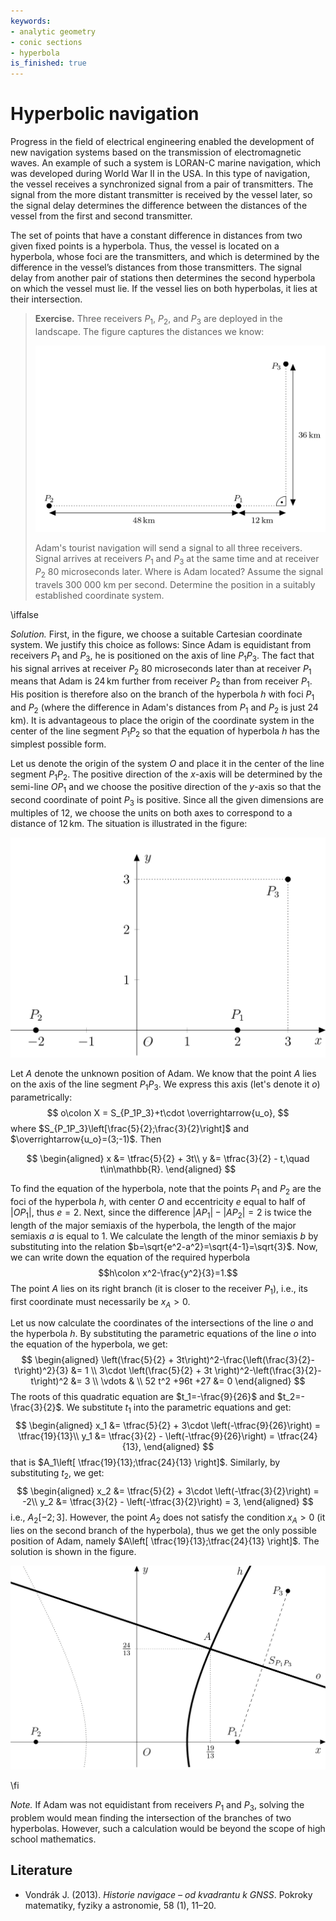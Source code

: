 ```yaml
---
keywords:
- analytic geometry
- conic sections
- hyperbola
is_finished: true
---
```

# Hyperbolic navigation

Progress in the field of electrical engineering enabled the development of new navigation systems
based on the transmission of electromagnetic waves.
An example of such a system is LORAN-C marine navigation,
which was developed during World War II in the USA.
In this type of navigation, 
the vessel receives a synchronized signal from a pair of transmitters. 
The signal from the more distant transmitter is received by the vessel later, 
so the signal delay determines the difference between the distances of the vessel from the first and second transmitter.

The set of points that have a constant difference in distances 
from two given fixed points is a hyperbola. 
Thus, the vessel is located on a hyperbola, 
whose foci are the transmitters, and which is determined 
by the difference in the vessel’s distances from those transmitters.
The signal delay from another pair of stations then determines the second hyperbola on which the vessel must lie. If the vessel lies on both hyperbolas, 
it lies at their intersection.

> **Exercise.** Three receivers $P_1$, $P_2$, and $P_3$ are deployed in the landscape.
> The figure captures the distances we know:
> 
> ![Exercise assignment](math4you_00019_a.jpg)
>
> Adam's tourist navigation will send a signal to all three receivers.
> Signal arrives at receivers $P_1$ and $P_3$ at the same time
> and at receiver $P_2$ 80 microseconds later. 
> Where is Adam located?
> Assume the signal travels 300 000 km per second.
> Determine the position in a suitably established coordinate system.

\iffalse

*Solution.* First, in the figure, we choose a suitable Cartesian coordinate system. 
We justify this choice as follows: Since Adam is equidistant from receivers $P_1$ and $P_3$, 
he is positioned on the axis of line $P_1P_3$. 
The fact that his signal arrives at receiver $P_2$ 80 microseconds later than at receiver $P_1$ means that 
Adam is $24\,\text{km}$ further from receiver $P_2$ than from receiver $P_1$. 
His position is therefore also on the branch of the hyperbola $h$ with foci $P_1$ and $P_2$ 
(where the difference in Adam's distances from $P_1$ and $P_2$ is just $24\,\text{km}$).
It is advantageous to place the origin of the coordinate system in the center of the line segment $P_1P_2$ 
so that the equation of hyperbola $h$ has the simplest possible form.

Let us denote the origin of the system $O$ 
and place it in the center of the line segment $P_1P_2$. 
The positive direction of the $x$-axis will be determined by the semi-line $OP_1$ 
and we choose the positive direction of the $y$-axis so that the second coordinate of point $P_3$ is positive. 
Since all the given dimensions are multiples of $12$, 
we choose the units on both axes 
to correspond to a distance of $12\,\text{km}$. 
The situation is illustrated in the figure:

![Introduction of coordinate system](math4you_00019_b.jpg)

Let $A$ denote the unknown position of Adam. 
We know that the point $A$ lies on the axis of the line segment 
$P_1P_3$. We express this axis (let's denote it $o$) parametrically:
$$
o\colon X = S_{P_1P_3}+t\cdot \overrightarrow{u_o},
$$ 
where $S_{P_1P_3}\left[\frac{5}{2};\frac{3}{2}\right]$ 
and  $\overrightarrow{u_o}=(3;-1)$. Then

$$
\begin{aligned}
x &= \tfrac{5}{2} + 3t\\
y &= \tfrac{3}{2} - t,\quad t\in\mathbb{R}.
\end{aligned}
$$

To find the equation of the hyperbola, note that
the points $P_1$ and $P_2$ are the foci of the hyperbola $h$, 
with center $O$
and eccentricity $e$ equal to half of $|OP_1|$, thus $e=2$. Next, 
since the difference $|AP_1|-|AP_2|=2$ 
is twice the length of the major semiaxis of the hyperbola, 
the length of the major semiaxis $a$ is equal to $1$.
We calculate the length of the minor semiaxis $b$ by substituting into the relation
$b=\sqrt{e^2-a^2}=\sqrt{4-1}=\sqrt{3}$. 
Now, we can write down the equation of the required hyperbola 
$$h\colon x^2-\frac{y^2}{3}=1.$$
The point $A$ lies on its right branch (it is closer to the receiver $P_1$), 
i.e., its first coordinate must necessarily be $x_A>0$.

Let us now calculate the coordinates of the intersections 
of the line $o$ and the hyperbola $h$.
By substituting the parametric equations of the line $o$
into the equation of the hyperbola, we get:
$$
\begin{aligned}
\left(\frac{5}{2} + 3t\right)^2-\frac{\left(\frac{3}{2}-t\right)^2}{3} &= 1 \\
3\cdot \left(\frac{5}{2} + 3t \right)^2-\left(\frac{3}{2}-t\right)^2 &= 3 \\
\vdots & \\
52 t^2 +96t +27 &= 0 
\end{aligned}
$$
The roots of this quadratic equation are $t_1=-\frac{9}{26}$ and $t_2=-\frac{3}{2}$. We substitute $t_1$ into the parametric equations and get:
$$
\begin{aligned}
x_1 &= \tfrac{5}{2} + 3\cdot \left(-\tfrac{9}{26}\right) = \tfrac{19}{13}\\
y_1 &= \tfrac{3}{2} - \left(-\tfrac{9}{26}\right) = \tfrac{24}{13},
\end{aligned}
$$
that is $A_1\left[ \tfrac{19}{13};\tfrac{24}{13} \right]$. Similarly, by substituting $t_2$, we get:
$$
\begin{aligned}
x_2 &= \tfrac{5}{2} + 3\cdot \left(-\tfrac{3}{2}\right) = -2\\
y_2 &= \tfrac{3}{2} - \left(-\tfrac{3}{2}\right) = 3,
\end{aligned}
$$
i.e., $A_2 \left[ -2;3 \right]$. 
However, the point $A_2$ does not satisfy the condition $x_A > 0$ (it lies on the second branch of the hyperbola),
thus we get the only possible position of Adam,
namely $A\left[ \tfrac{19}{13};\tfrac{24}{13} \right]$. 
The solution is shown in the figure.

![Exercise solution](math4you_00019_c.jpg)

\fi

*Note.* If Adam was not equidistant from receivers $P_1$ and $P_3$, 
solving the problem would mean finding the intersection of the branches of two hyperbolas. 
However, such a calculation would be beyond the scope of high school mathematics.

## Literature

* Vondrák J. (2013). *Historie navigace – od kvadrantu k GNSS*. Pokroky matematiky, fyziky a astronomie, 58 (1), 11–20.
